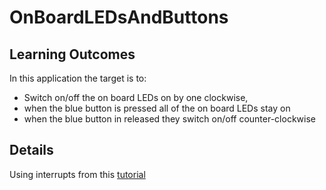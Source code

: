 # OnBoardLEDsAndButtons

## Learning Outcomes
In this application the target is to:
- Switch on/off the on board LEDs on by one clockwise,
- when the blue button is pressed all of the on board LEDs stay on
- when the blue button in released they switch on/off counter-clockwise

## Details
Using interrupts from this [tutorial](https://www.youtube.com/watch?v=K_cWqAy3ZHc)
